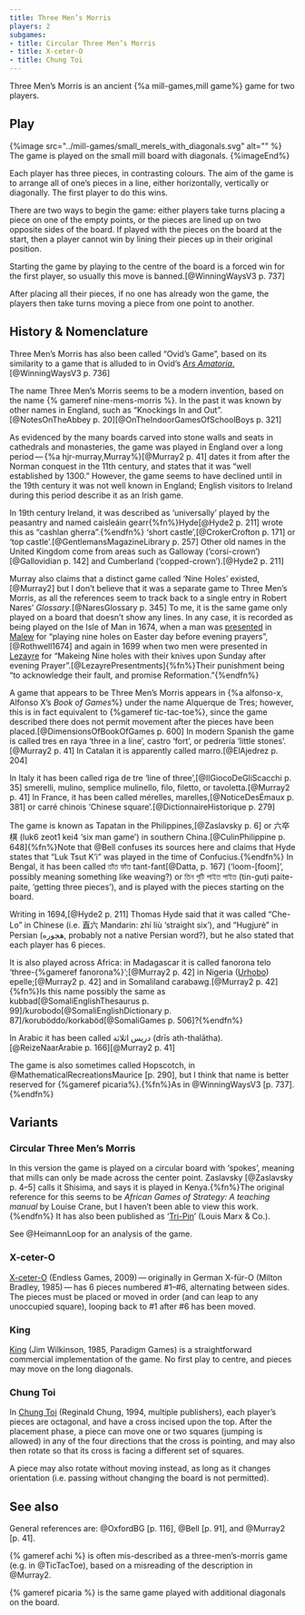 ```yaml
---
title: Three Men’s Morris
players: 2
subgames:
- title: Circular Three Men’s Morris
- title: X-ceter-O
- title: Chung Toi
---
```


<p class="lead">
Three Men’s Morris is an ancient {%a mill-games,mill game%} game for two
players.
</p>

<!-- excerpt -->

## Play

{%image src="../mill-games/small_merels_with_diagonals.svg" alt="" %}
The game is played on the small mill board with diagonals.
{%imageEnd%}

Each player has three pieces, in contrasting colours. The aim of the game is to
arrange all of one’s pieces in a line, either horizontally, vertically or
diagonally. The first player to do this wins.

There are two ways to begin the game: either players take turns placing a piece
on one of the empty points, or the pieces are lined up on two opposite sides of
the board. If played with the pieces on the board at the start, then a player
cannot win by lining their pieces up in their original position.

Starting the game by playing to the centre of the board is a forced win for the
first player, so usually this move is banned.[@WinningWaysV3 p. 737]

After placing all their pieces, if no one has already won the game, the players
then take turns moving a piece from one point to another.

## History & Nomenclature

Three Men’s Morris has also been called “Ovid’s Game”, based on its similarity
to a game that is alluded to in Ovid’s [<cite lang="la">Ars
Amatoria</cite>.](https://en.wikipedia.org/wiki/Ars_Amatoria)[@WinningWaysV3 p.
736]

The name Three Men’s Morris seems to be a modern invention, based on the name {%
gameref nine-mens-morris %}. In the past it was known by other names in England,
such as “Knockings In and Out”.[@NotesOnTheAbbey p.
20][@OnTheIndoorGamesOfSchoolBoys p. 321] 

As evidenced by the many boards carved into stone walls and seats in cathedrals
and monasteries, the game was played in England over a long period — {%a
hjr-murray,Murray%}[@Murray2 p. 41] dates it from after the Norman conquest in
the 11th century, and states that it was “well established by 1300.” However,
the game seems to have declined until in the 19th century it was not well known
in England; English visitors to Ireland during this period describe it as an
Irish game.

In 19th century Ireland, it was described as ‘universally’ played by the
peasantry and named <span lang="ga">caisleáin gearr</span>{%fn%}Hyde[@Hyde2 p.
211] wrote this as “cashlan gherra”.{%endfn%} ‘short castle’,[@CrokerCrofton p.
171] or ‘top castle’.[@GentlemansMagazineLibrary p. 257] Other old names in the
United Kingdom come from areas such as Galloway (‘corsi-crown’)[@Gallovidian p.
142] and Cumberland (‘copped-crown’).[@Hyde2 p. 211]

Murray also claims that a distinct game called ‘Nine Holes’ existed,[@Murray2]
but I don’t believe that it was a separate game to Three Men’s Morris, as all
the references seem to track back to a single entry in Robert Nares’
<cite>Glossary</cite>.[@NaresGlossary p. 345] To me, it is the same game only
played on a board that doesn’t show any lines. In any case, it is recorded as
being played on the Isle of Man in 1674, when a man was
 [presented](https://en.wikipedia.org/wiki/Presentment) in
[Malew](https://en.wikipedia.org/wiki/Malew) for “playing nine holes on Easter
day before evening prayers”,[@Rothwell1674] and again in 1699 when two men were
presented in [Lezayre](https://en.wikipedia.org/wiki/Lezayre) for “Makeing Nine
holes with their knives upon Sunday after evening
Prayer”.[@LezayrePresentments]{%fn%}Their punishment being “to acknowledge their
fault, and promise Reformation.”{%endfn%}

A game that appears to be Three Men’s Morris appears in {%a alfonso-x, Alfonso
X’s <cite>Book of Games</cite>%} under the name <span lang="es">Alquerque de
Tres</span>; however, this is in fact equivalent to {%gameref tic-tac-toe%},
since the game described there does not permit movement after the pieces have
been placed.[@DimensionsOfBookOfGames p. 600]  In modern Spanish the game is
called <span lang="es">tres en raya</span> ‘three in a line’, <span
lang="es">castro</span> ‘fort’, or <span lang="es">pedrería</span> ‘little
stones’.[@Murray2 p. 41] In Catalan it is apparently called <span
lang="ca">marro</span>.[@ElAjedrez p. 204]

In Italy it has been called <span lang="it">riga de tre</span> ‘line of
three’,[@IlGiocoDeGliScacchi p. 35] <span lang="it">smerelli</span>, <span
lang="it">mulino</span>, <span lang="it">semplice mulinello</span>, <span
lang="it">filo</span>, <span lang="it">filetto</span>, or <span
lang="it">tavoletta</span>.[@Murray2 p. 41] In France, it has been called <span
lang="fr">mérelles</span>, <span lang="fr">marelles</span>,[@NoticeDesÉmaux p.
381] or <span lang="fr">carré chinois</span> ‘Chinese
square’.[@DictionnaireHistorique p. 279]

The game is known as <span lang="fil" class="noun">Tapatan</span> in the
Philippines,[@Zaslavsky p. 6] or <span lang="yue-Hans-HK">六卒棋</span> (<span
lang="yue-Latn-jyutping">luk6 zeot1 kei4</span> ‘six man game’) in southern
China.[@CulinPhilippine p. 648]{%fn%}Note that @Bell confuses its sources here
and claims that Hyde states that “Luk Tsut K’i” was played in the time of
Confucius.{%endfn%} In Bengal, it has been called <span lang="bn">তাঁত
ফাঁত</span> <span lang="bn-Latn">tant-fant</span>[@Datta, p. 167]
(‘loom-[foom]’, possibly meaning something like weaving?) or <span lang="bn">তিন
গুটি পাইত পাইত</span> (<span lang="bn-Latn">tin-guṭi paite-paite</span>,
‘getting three pieces’), and is played with the pieces starting on the board.

Writing in 1694,[@Hyde2 p. 211] Thomas Hyde said that it was called “Che-Lo” in
Chinese (i.e. <span lang="zh-Hant">直六</span> Mandarin: <span
lang="zh-Latn-pinyin">zhí liù</span> ‘straight six’), and “Hugjurè” in Persian
(<span lang="fa">هجوره</span>, probably not a native Persian word?), but he also
stated that each player has 6 pieces.

It is also played across Africa: in Madagascar it is called <span
lang="mg">fanorona telo</span> ‘three-{%gameref fanorona%}’;[@Murray2 p. 42] in
Nigeria ([Urhobo](https://en.wikipedia.org/wiki/Urhobo_language)) <span
lang="urh">epelle</span>;[@Murray2 p. 42] and in Somaliland <span
lang="so">carabawg</span>.[@Murray2 p. 42]{%fn%}Is this name possibly the same
as <span lang="so">kubbad</span>[@SomaliEnglishThesaurus p. 99]/<span
lang="so">kurobodo</span>[@SomaliEnglishDictionary p. 87]/<span
lang="so">koruböddo</span>/<span lang="so">korkaböd</span>[@SomaliGames p.
506]?{%endfn%}

In Arabic it has been called <span lang="ar">دريس اثلاثة</span> (<span
lang="ar-Latn">drīs ath-thalātha</span>).[@ReizeNaarArabie p. 166][@Murray2 p. 41]

The game is also sometimes called Hopscotch, in @MathematicalRecreationsMaurice
[p. 290], but I think that name is better reserved for {%gameref picaria%}.{%fn%}As in
@WinningWaysV3 [p. 737].{%endfn%}

<!-- To Check
* Terni Lapilli
* Three Men’s Marriage
-->

## Variants

### Circular Three Men’s Morris

In this version the game is played on a circular board with ‘spokes’, meaning
that mills can only be made across the center point. Zaslavsky [@Zaslavsky p. 4–5] calls
it Shisima, and says it is played in Kenya.{%fn%}The original reference for this
seems to be <cite>African Games of Strategy: A teaching manual</cite> by Louise
Crane, but I haven’t been able to view this work.{%endfn%} It has also been
published as ‘[Tri-Pin](https://boardgamegeek.com/boardgame/111169/tri-pin)’ (Louis Marx & Co.).

See @HeimannLoop for an analysis of the game.

### X-ceter-O

[X-ceter-O](https://boardgamegeek.com/boardgame/21951/x-ceter-o) (Endless Games,
2009) — originally in German <span lang="de">X-für-O</span> (Milton Bradley,
1985) — has 6 pieces numbered #1–#6, alternating between sides. The pieces must be
placed or moved in order (and can leap to any unoccupied square), looping back
to #1 after #6 has been moved.

### King

[King](https://boardgamegeek.com/boardgame/22452/king) (Jim Wilkinson, 1985,
Paradigm Games) is a straightforward commercial implementation of the game. No
first play to centre, and pieces may move on the long diagonals.

### Chung Toi

In [Chung Toi](https://boardgamegeek.com/boardgame/11557/chung-toi) (Reginald
Chung, 1994, multiple publishers), each player’s pieces are octagonal, and have
a cross incised upon the top. After the placement phase, a piece can move one or
two squares (jumping is allowed) in any of the four directions that the cross is
pointing, and may also then rotate so that its cross is facing a different set
of squares.

A piece may also rotate without moving instead, as long as it changes
orientation (i.e. passing without changing the board is not permitted).

## See also

General references are: @OxfordBG [p. 116], @Bell [p. 91], and @Murray2 [p. 41].

{% gameref achi %} is often mis-described as a three-men’s-morris game (e.g. in
@TicTacToe), based on a misreading of the description in @Murray2.

{% gameref picaria %} is the same game played with additional diagonals on the
board.
